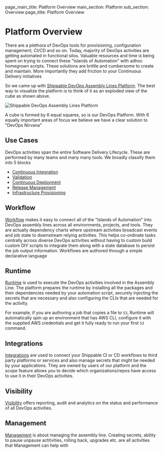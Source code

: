page_main_title: Platform Overview
main_section: Platform
sub_section: Overview
page_title: Platform Overview

# Platform Overview
There are a plethora of DevOps tools for provisioning, configuration management, CI/CD and so on. Today, majority of DevOps activities are getting automated in functional silos. Valuable resources and time is being spent on trying to connect these "Islands of Automation" with adhoc homegrown scripts. These solutions are brittle and cumbersome to create and maintain. More importantly they add friction to your Continuous Delivery initiatives

So we came up with [Shippable DevOps Assembly Lines Platform](https://www.shippable.com/devops-assembly-lines.html). The best way to visualize the platform is to think of it as an exploded view of the cube as shown above.  

<img src="/images/platform/assembly-lines.jpg" alt="Shippable DevOps Assembly Lines Platform">

A cube is formed by 6 equal squares, so is our DevOps Platform.  With 6 equally important areas of focus we believe we have a clear solution to "DevOps Nirvana"

## Use Cases
DevOps activities span the entire Software Delivery Lifecycle. These are performed by many teams and many many tools. We broadly classify them into 5 blocks

* [Continuous Integration](/ci/why-continuous-integration/)
* [Validation](/validate/devops-validate/)
* [Continuous Deployment](/deploy/why-deploy/)
* [Release Management](/release/devops-release-management/)
* [Infrastructure Provisioning](/provision/why-infrastructure-provisioning/)

## Workflow

[Workflow](workflow/overview) makes it easy to connect all of the "Islands of Automation" into DevOps assembly lines across all environments, projects, and tools. They are actually dependency charts where upstream activities broadcast events and job state to downstream relying activities. This helps co-ordinate tasks centrally across diverse DevOps activities without having to custom build custom DIY scripts to integrate them along with a state database to persist the job output information. Workflows are authored through a simple declarative language

## Runtime
[Runtime](/platform/runtime/overview/) is used to execute the DevOps activities involved in the Assembly Line. The platform prepares the runtime by installing all the packages and their dependencies needed by your automation script, securely injecting the secrets that are necessary and also configuring the CLIs that are needed for the activity. 

For example, if you are authoring a job that copies a file to `S3`, Runtime will automatically spin up an environment that has AWS CLI, configure it with the supplied AWS credentials and get it fully ready to run your first `S3` command.  

## Integrations
[Integrations](/platform/integration/overview) are used to connect your Shippable CI or CD workflows to third party platforms or services and also manage secrets that might be needed by your applications. They are owned by users of our platform and the scope feature allows you to decide which organizations/repos have access to use it in their DevOps activities. 

## Visibility
[Visibility](/platform/visibility/overview) offers reporting, audit and analytics on the status and performance of all DevOps activities.

## Management
[Management](/platform/management/overview) is about managing the assembly line. Creating secrets, ability to pause unpause actitvities, rolling back, upgrades etc. are all activities that Management can help with
